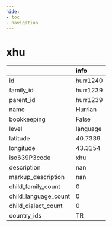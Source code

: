 ```yaml
---
hide:
- toc
- navigation
---
```

# xhu
|                      | info     |
|:---------------------|:---------|
| id                   | hurr1240 |
| family_id            | hurr1239 |
| parent_id            | hurr1239 |
| name                 | Hurrian  |
| bookkeeping          | False    |
| level                | language |
| latitude             | 40.7339  |
| longitude            | 43.3154  |
| iso639P3code         | xhu      |
| description          | nan      |
| markup_description   | nan      |
| child_family_count   | 0        |
| child_language_count | 0        |
| child_dialect_count  | 0        |
| country_ids          | TR       |